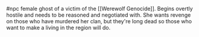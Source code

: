   #npc
female ghost of a victim of the [[Werewolf Genocide]]. Begins overtly hostile and needs to be reasoned and negotiated with. She wants revenge on those who have murdered her clan, but they're long dead so those who want to make a living in the region will do.